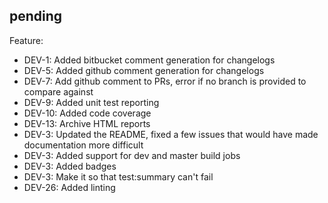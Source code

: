 ## pending

Feature:
  * DEV-1: Added bitbucket comment generation for changelogs
  * DEV-5: Added github comment generation for changelogs
  * DEV-7: Add github comment to PRs, error if no branch is provided to compare against
  * DEV-9: Added unit test reporting
  * DEV-10: Added code coverage
  * DEV-13: Archive HTML reports
  * DEV-3: Updated the README, fixed a few issues that would have made documentation more difficult
  * DEV-3: Added support for dev and master build jobs
  * DEV-3: Added badges
  * DEV-3: Make it so that test:summary can't fail
  * DEV-26: Added linting
